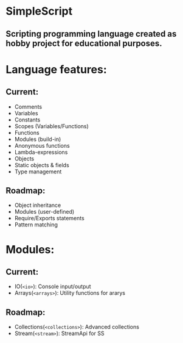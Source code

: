 # SimpleScript
## Scripting programming language created as hobby project for educational purposes.
# Language features:
## Current:
* Comments
* Variables
* Constants
* Scopes (Variables/Functions)
* Functions
* Modules (build-in)
* Anonymous functions
* Lambda-expressions
* Objects
* Static objects & fields
* Type management
## Roadmap:
* Object inheritance
* Modules (user-defined)
* Require/Exports statements
* Pattern matching
# Modules:
## Current:
* IO(`<io>`): Console input/output
* Arrays(`<arrays>`): Utility functions for ararys
## Roadmap:
* Collections(`<collections>`): Advanced collections
* Stream(`<stream>`): StreamApi for SS